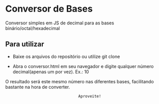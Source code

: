 # Conversor de Bases

Conversor simples em JS de decimal para as bases binário/octal/hexadecimal

## Para utilizar

- Baixe os arquivos do repositório ou utilize git clone

- Abra o conversor.html em seu navegador e digite qualquer número decimal(apenas um por vez). Ex.: 10

O resultado será este mesmo número nas diferentes bases, facilitando bastante na hora de converter.

                                    Aproveite!